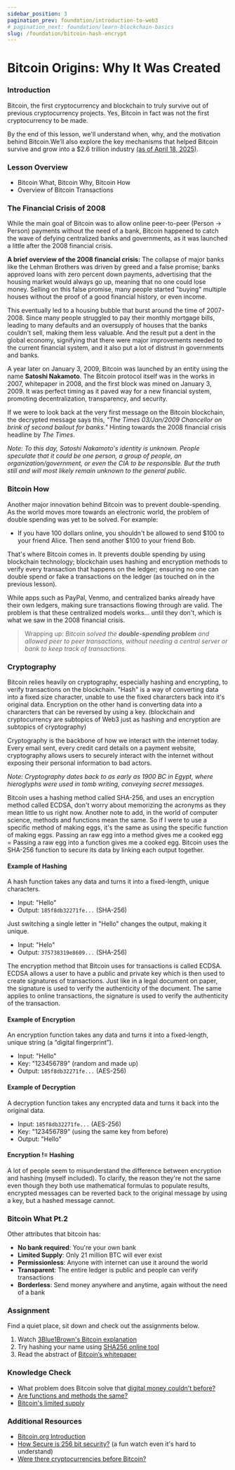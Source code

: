 ```yaml
---
sidebar_position: 3
pagination_prev: foundation/introduction-to-web3
# pagination_next: foundation/learn-blockchain-basics
slug: /foundation/bitcoin-hash-encrypt
---
```

<!-- 
File: 3-bitcoin-hash-encrypt.md
Description: Explains Bitcoin's origins, cryptography, and its significance.
-->

# Bitcoin Origins: Why It Was Created

### Introduction

Bitcoin, the first cryptocurrency and blockchain to truly survive out of previous cryptocurrency projects. Yes, Bitcoin in fact was not the first cryptocurrency to be made.

By the end of this lesson, we'll understand when, why, and the motivation behind Bitcoin.We’ll also explore the key mechanisms that helped Bitcoin survive and grow into a $2.6 trillion industry [(as of April 18, 2025)](https://coinmarketcap.com/crypto-heatmap/).

### Lesson Overview

- Bitcoin What, Bitcoin Why, Bitcoin How
- Overview of Bitcoin Transactions

### The Financial Crisis of 2008

While the main goal of Bitcoin was to allow online peer-to-peer (Person -> Person) payments without the need of a bank, Bitcoin happened to catch the wave of defying centralized banks and governments, as it was launched a little after the 2008 financial crisis. 

**A brief overview of the 2008 financial crisis:** The collapse of major banks like the Lehman Brothers was driven by greed and a false promise; banks approved loans with zero percent down payments, advertising that the housing market would always go up, meaning that no one could lose money. Selling on this false promise, many people started "buying" multiple houses without the proof of a good financial history, or even income. 

This eventually led to a housing bubble that burst around the time of 2007-2008. Since many people struggled to pay their monthly mortgage bills, leading to many defaults and an oversupply of houses that the banks couldn't sell, making them less valuable. And the result put a dent in the global economy, signifying that there were major improvements needed to the current financial system, and it also put a lot of distrust in governments and banks.

A year later on January 3, 2009, Bitcoin was launched by an entity using the name **Satoshi Nakamoto**. The Bitcoin protocol itself was in the works in 2007, whitepaper in 2008, and the first block was mined on January 3, 2009. It was perfect timing as it paved way for a new financial system, promoting decentralization, transparency, and security. 

If we were to look back at the very first message on the Bitcoin blockchain, the decrypted message says this, _"The Times 03/Jan/2009 Chancellor on brink of second bailout for banks."_  Hinting towards the 2008 financial crisis headline by _The Times_.

_Note: To this day, Satoshi Nakamoto's identity is unknown. People speculate that it could be one person, a group of people, an organization/government, or even the CIA to be responsible. But the truth still and will most likely remain unknown to the general public._

### Bitcoin How

Another major innovation behind Bitcoin was to prevent double-spending. As the world moves more towards an electronic world, the problem of double spending was yet to be solved. For example: 

- If you have 100 dollars online, you shouldn't be allowed to send $100 to your friend Alice. Then send another $100 to your friend Bob.

That's where Bitcoin comes in. It prevents double spending by using blockchain technology; blockchain uses hashing and encryption methods to verify every transaction that happens on the ledger; ensuring no one can double spend or fake a transactions on the ledger (as touched on in the previous lesson).

While apps such as PayPal, Venmo, and centralized banks already have their own ledgers, making sure transactions flowing through are valid. The problem is that these centralized models works... until they don't, which is what we saw in the 2008 financial crisis.

> Wrapping up: _Bitcoin solved the **double-spending problem** and allowed peer to peer transactions, without needing a central server or bank to keep track of transactions._

### Cryptography

Bitcoin relies heavily on cryptography, especially hashing and encrypting, to verify transactions on the blockchain. "Hash" is a way of converting data into a fixed size character, unable to use the fixed chararcters back into it's original data. Encryption on the other hand is converting data into a chararcters that can be reversed by using a key. (blockchain and cryptocurrency are subtopics of Web3 just as hashing and encryption are subtopics of cryptography)

Cryptography is the backbone of how we interact with the internet today. Every email sent, every credit card details on a payment website, cryptography allows users to securely interact with the internet without exposing their personal information to bad actors.

_Note: Cryptography dates back to as early as 1900 BC in Egypt, where hieroglyphs were used in tomb writing, conveying secret messages._

Bitcoin uses a hashing method called SHA-256, and uses an encryption method called ECDSA, don't worry about memorizing the acronyms as they mean little to us right now. Another note to add, in the world of computer science, methods and functions mean the same. So if I were to use a specific method of making eggs, it's the same as using the specific function of making eggs. Passing an raw egg into a method gives me a cooked egg = Passing a raw egg into a function gives me a cooked egg. Bitcoin uses the SHA-256 function to secure its data by linking each output together.

#### Example of Hashing
A hash function takes any data and turns it into a fixed-length, unique characters.
- Input: "Hello"
- Output: `185f8db32271fe...` (SHA-256)

Just switching a single letter in "Hello" changes the output, making it unique.
- Input: "Helo"
- Output: `375738319e8609...` (SHA-256)

The encryption method that Bitcoin uses for transactions is called ECDSA. ECDSA allows a user to have a public and private key which is then used to create signatures of transactions. Just like in a legal document on paper, the signature is used to verify the authenticity of the document. The same applies to online transactions, the signature is used to verify the authenticity of the transaction.

#### Example of Encryption
An encryption function takes any data and turns it into a fixed-length, unique string (a “digital fingerprint”).
- Input: "Hello"
- Key: "123456789" (random and made up)
- Output: `185f8db32271fe...` (AES-256) 

#### Example of Decryption
A decryption function takes any encrypted data and turns it back into the original data.
- Input: `185f8db32271fe...` (AES-256)
- Key: "123456789" (using the same key from before)
- Output: "Hello"

#### Encryption != Hashing

A lot of people seem to misunderstand the difference between encryption and hashing (myself included). To clarify, the reason they're not the same even though they both use mathematical formulas to populate results, encrypted messages can be reverted back to the original message by using a key, but a hashed message cannot.

### Bitcoin What Pt.2

Other attributes that bitcoin has:

- **No bank required**: You're your own bank
- **Limited Supply**: Only 21 million BTC will ever exist
- **Permissionless**: Anyone with internet can use it around the world
- **Transparent**: The entire ledger is public and people can verify transactions
- **Borderless**: Send money anywhere and anytime, again without the need of a bank

### Assignment

<div class="lesson-content__panel" markdown="1">

Find a quiet place, sit down and check out the assignments below. 

1. Watch [3Blue1Brown's Bitcoin explanation](https://youtu.be/bBC-nXj3Ng4?si=e1O0sulIwZKjZS46)
2. Try hashing your name using [SHA256 online tool](https://emn178.github.io/online-tools/sha256.html)
3. Read the abstract of [Bitcoin’s whitepaper](https://bitcoin.org/bitcoin.pdf)

</div>

### Knowledge Check

<div class="lesson-content__conclusion" markdown="1">

- What problem does Bitcoin solve that [digital money couldn't before?](#bitcoin-how)
- [Are functions and methods the same?](#cryptography)
- [Bitcoin's limited supply](#bitcoin-what-pt2)

</div>

### Additional Resources

<div class="lesson-content__conclusion" markdown="1">

- [Bitcoin.org Introduction](https://bitcoin.org/en/how-it-works)
- [How Secure is 256 bit security?](https://youtu.be/S9JGmA5_unY?si=B5DEaX_cI8n-M9CF) (a fun watch even it's hard to understand)
- [Were there cryptocurrencies before Bitcoin?](https://www.investopedia.com/tech/were-there-cryptocurrencies-bitcoin/)

</div>